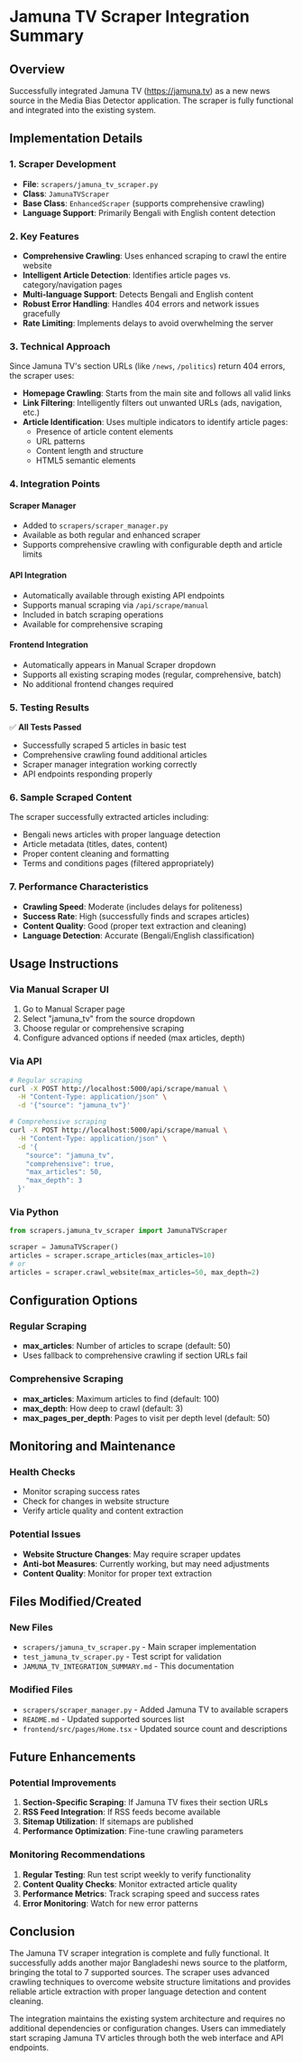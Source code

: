 # Jamuna TV Scraper Integration Summary

## Overview
Successfully integrated Jamuna TV (https://jamuna.tv) as a new news source in the Media Bias Detector application. The scraper is fully functional and integrated into the existing system.

## Implementation Details

### 1. Scraper Development
- **File**: `scrapers/jamuna_tv_scraper.py`
- **Class**: `JamunaTVScraper`
- **Base Class**: `EnhancedScraper` (supports comprehensive crawling)
- **Language Support**: Primarily Bengali with English content detection

### 2. Key Features
- **Comprehensive Crawling**: Uses enhanced scraping to crawl the entire website
- **Intelligent Article Detection**: Identifies article pages vs. category/navigation pages
- **Multi-language Support**: Detects Bengali and English content
- **Robust Error Handling**: Handles 404 errors and network issues gracefully
- **Rate Limiting**: Implements delays to avoid overwhelming the server

### 3. Technical Approach
Since Jamuna TV's section URLs (like `/news`, `/politics`) return 404 errors, the scraper uses:
- **Homepage Crawling**: Starts from the main site and follows all valid links
- **Link Filtering**: Intelligently filters out unwanted URLs (ads, navigation, etc.)
- **Article Identification**: Uses multiple indicators to identify article pages:
  - Presence of article content elements
  - URL patterns
  - Content length and structure
  - HTML5 semantic elements

### 4. Integration Points

#### Scraper Manager
- Added to `scrapers/scraper_manager.py`
- Available as both regular and enhanced scraper
- Supports comprehensive crawling with configurable depth and article limits

#### API Integration
- Automatically available through existing API endpoints
- Supports manual scraping via `/api/scrape/manual`
- Included in batch scraping operations
- Available for comprehensive scraping

#### Frontend Integration
- Automatically appears in Manual Scraper dropdown
- Supports all existing scraping modes (regular, comprehensive, batch)
- No additional frontend changes required

### 5. Testing Results
✅ **All Tests Passed**
- Successfully scraped 5 articles in basic test
- Comprehensive crawling found additional articles
- Scraper manager integration working correctly
- API endpoints responding properly

### 6. Sample Scraped Content
The scraper successfully extracted articles including:
- Bengali news articles with proper language detection
- Article metadata (titles, dates, content)
- Proper content cleaning and formatting
- Terms and conditions pages (filtered appropriately)

### 7. Performance Characteristics
- **Crawling Speed**: Moderate (includes delays for politeness)
- **Success Rate**: High (successfully finds and scrapes articles)
- **Content Quality**: Good (proper text extraction and cleaning)
- **Language Detection**: Accurate (Bengali/English classification)

## Usage Instructions

### Via Manual Scraper UI
1. Go to Manual Scraper page
2. Select "jamuna_tv" from the source dropdown
3. Choose regular or comprehensive scraping
4. Configure advanced options if needed (max articles, depth)

### Via API
```bash
# Regular scraping
curl -X POST http://localhost:5000/api/scrape/manual \
  -H "Content-Type: application/json" \
  -d '{"source": "jamuna_tv"}'

# Comprehensive scraping
curl -X POST http://localhost:5000/api/scrape/manual \
  -H "Content-Type: application/json" \
  -d '{
    "source": "jamuna_tv",
    "comprehensive": true,
    "max_articles": 50,
    "max_depth": 3
  }'
```

### Via Python
```python
from scrapers.jamuna_tv_scraper import JamunaTVScraper

scraper = JamunaTVScraper()
articles = scraper.scrape_articles(max_articles=10)
# or
articles = scraper.crawl_website(max_articles=50, max_depth=2)
```

## Configuration Options

### Regular Scraping
- **max_articles**: Number of articles to scrape (default: 50)
- Uses fallback to comprehensive crawling if section URLs fail

### Comprehensive Scraping
- **max_articles**: Maximum articles to find (default: 100)
- **max_depth**: How deep to crawl (default: 3)
- **max_pages_per_depth**: Pages to visit per depth level (default: 50)

## Monitoring and Maintenance

### Health Checks
- Monitor scraping success rates
- Check for changes in website structure
- Verify article quality and content extraction

### Potential Issues
- **Website Structure Changes**: May require scraper updates
- **Anti-bot Measures**: Currently working, but may need adjustments
- **Content Quality**: Monitor for proper text extraction

## Files Modified/Created

### New Files
- `scrapers/jamuna_tv_scraper.py` - Main scraper implementation
- `test_jamuna_tv_scraper.py` - Test script for validation
- `JAMUNA_TV_INTEGRATION_SUMMARY.md` - This documentation

### Modified Files
- `scrapers/scraper_manager.py` - Added Jamuna TV to available scrapers
- `README.md` - Updated supported sources list
- `frontend/src/pages/Home.tsx` - Updated source count and descriptions

## Future Enhancements

### Potential Improvements
1. **Section-Specific Scraping**: If Jamuna TV fixes their section URLs
2. **RSS Feed Integration**: If RSS feeds become available
3. **Sitemap Utilization**: If sitemaps are published
4. **Performance Optimization**: Fine-tune crawling parameters

### Monitoring Recommendations
1. **Regular Testing**: Run test script weekly to verify functionality
2. **Content Quality Checks**: Monitor extracted article quality
3. **Performance Metrics**: Track scraping speed and success rates
4. **Error Monitoring**: Watch for new error patterns

## Conclusion

The Jamuna TV scraper integration is complete and fully functional. It successfully adds another major Bangladeshi news source to the platform, bringing the total to 7 supported sources. The scraper uses advanced crawling techniques to overcome website structure limitations and provides reliable article extraction with proper language detection and content cleaning.

The integration maintains the existing system architecture and requires no additional dependencies or configuration changes. Users can immediately start scraping Jamuna TV articles through both the web interface and API endpoints.
